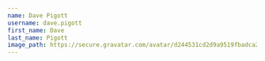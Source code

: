 ```yaml
---
name: Dave Pigott
username: dave.pigott
first_name: Dave
last_name: Pigott
image_path: https://secure.gravatar.com/avatar/d244531cd2d9a9519fbadca28d374c13
---
```

